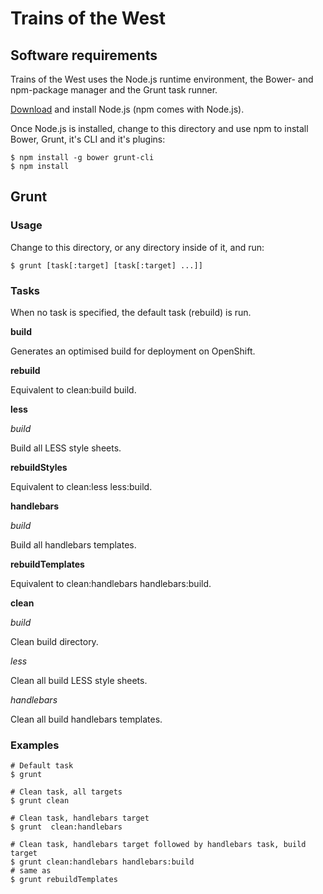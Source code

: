 # Trains of the West

## Software requirements

Trains of the West uses the Node.js runtime environment, the Bower- and npm-package manager and the Grunt task runner.

[Download][node.js] and install Node.js (npm comes with Node.js).

Once Node.js is installed, change to this directory and use npm to install Bower, Grunt, it's CLI and it's plugins:

    $ npm install -g bower grunt-cli
    $ npm install

## Grunt

### Usage

Change to this directory, or any directory inside of it, and run:

    $ grunt [task[:target] [task[:target] ...]]

### Tasks

When no task is specified, the default task (rebuild) is run.

**build**

Generates an optimised build for deployment on OpenShift.

**rebuild**

Equivalent to clean:build build.

**less**

*build*

Build all LESS style sheets.

**rebuildStyles**

Equivalent to clean:less less:build.

**handlebars**

*build*

Build all handlebars templates.

**rebuildTemplates**

Equivalent to clean:handlebars handlebars:build.

**clean**

*build*

Clean build directory.

*less*

Clean all build LESS style sheets.

*handlebars*

Clean all build handlebars templates.

### Examples

    # Default task
    $ grunt

    # Clean task, all targets
    $ grunt clean

    # Clean task, handlebars target
    $ grunt  clean:handlebars

    # Clean task, handlebars target followed by handlebars task, build target
    $ grunt clean:handlebars handlebars:build
    # same as
    $ grunt rebuildTemplates

[node.js]: http://nodejs.org/ "Node.js Homepage"
